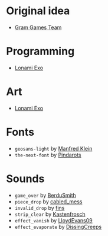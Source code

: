 Original idea
=============
- [Gram Games Team](http://gram.gs/)

Programming
===========
- [Lonami Exo](https://lonamiwebs.github.io/)

Art
===
- [Lonami Exo](https://lonamiwebs.github.io/)

Fonts
=====
- `geosans-light` by [Manfred Klein](http://www.dafont.com/geo-sans-light.font)
- `the-next-font` by [Pindarots](http://www.dafont.com/the_next_font.font)

Sounds
======
- `game_over` by [BerduSmith](http://freesound.org/people/BerduSmith/sounds/335395/)
- `piece_drop` by [cabled_mess](http://freesound.org/people/cabled_mess/sounds/350906/)
- `invalid_drop` by [fins](http://freesound.org/people/fins/sounds/146726/)
- `strip_clear` by [Kastenfrosch](http://freesound.org/people/Kastenfrosch/sounds/162461/)
- `effect_vanish` by [LloydEvans09](http://freesound.org/people/LloydEvans09/sounds/321806/)
- `effect_evaporate` by [DissingCreeps](http://freesound.org/people/DissingCreeps/sounds/359153/)
